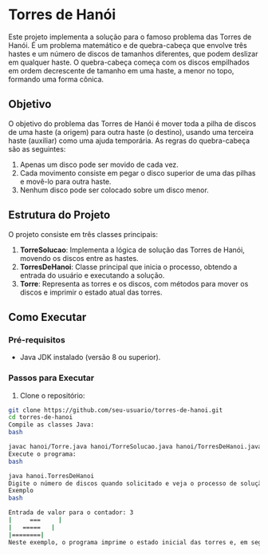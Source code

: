 # Torres de Hanói

Este projeto implementa a solução para o famoso problema das Torres de Hanói. É um problema matemático e de quebra-cabeça que envolve três hastes e um número de discos de tamanhos diferentes, que podem deslizar em qualquer haste. O quebra-cabeça começa com os discos empilhados em ordem decrescente de tamanho em uma haste, a menor no topo, formando uma forma cônica.

## Objetivo

O objetivo do problema das Torres de Hanói é mover toda a pilha de discos de uma haste (a origem) para outra haste (o destino), usando uma terceira haste (auxiliar) como uma ajuda temporária. As regras do quebra-cabeça são as seguintes:

1. Apenas um disco pode ser movido de cada vez.
2. Cada movimento consiste em pegar o disco superior de uma das pilhas e movê-lo para outra haste.
3. Nenhum disco pode ser colocado sobre um disco menor.

## Estrutura do Projeto

O projeto consiste em três classes principais:

1. **TorreSolucao**: Implementa a lógica de solução das Torres de Hanói, movendo os discos entre as hastes.
2. **TorresDeHanoi**: Classe principal que inicia o processo, obtendo a entrada do usuário e executando a solução.
3. **Torre**: Representa as torres e os discos, com métodos para mover os discos e imprimir o estado atual das torres.

## Como Executar

### Pré-requisitos

- Java JDK instalado (versão 8 ou superior).

### Passos para Executar

1. Clone o repositório:

```bash
git clone https://github.com/seu-usuario/torres-de-hanoi.git
cd torres-de-hanoi
Compile as classes Java:
bash

javac hanoi/Torre.java hanoi/TorreSolucao.java hanoi/TorresDeHanoi.java
Execute o programa:
bash

java hanoi.TorresDeHanoi
Digite o número de discos quando solicitado e veja o processo de solução impresso no console.
Exemplo
bash

Entrada de valor para o contador: 3
|     ===     |
|   =====   |
|========|
Neste exemplo, o programa imprime o estado inicial das torres e, em seguida, mostra cada passo da solução.
